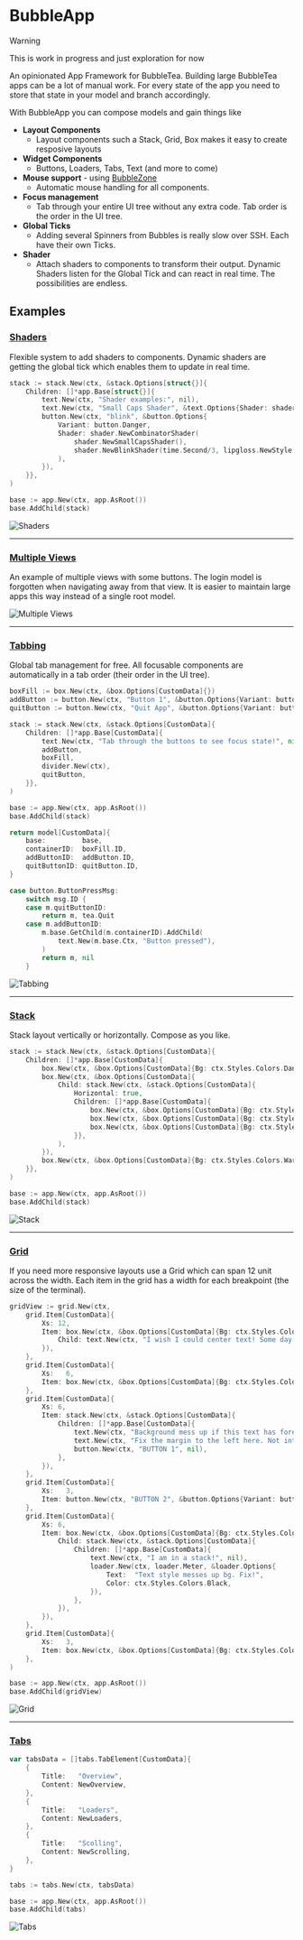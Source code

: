 # BubbleApp

> [!WARNING]
> This is work in progress and just exploration for now

An opinionated App Framework for BubbleTea. Building large BubbleTea apps can be a lot of manual work. For every state of the app you need to store that state in your model and branch accordingly.

With BubbleApp you can compose models and gain things like

- **Layout Components**
  - Layout components such a Stack, Grid, Box makes it easy to create resposive layouts
- **Widget Components**
  - Buttons, Loaders, Tabs, Text (and more to come)
- **Mouse support** - using [BubbleZone](https://github.com/lrstanley/bubblezone)
  - Automatic mouse handling for all components.
- **Focus management**
  - Tab through your entire UI tree without any extra code. Tab order is the order in the UI tree.
- **Global Ticks**
  - Adding several Spinners from Bubbles is really slow over SSH. Each have their own Ticks.
- **Shader**
  - Attach shaders to components to transform their output. Dynamic Shaders listen for the Global Tick and can react in real time. The possibilities are endless.

## Examples

### [Shaders](./examples/hello-world/main.go)

Flexible system to add shaders to components. Dynamic shaders are getting the global tick which enables them to update in real time.

```go
stack := stack.New(ctx, &stack.Options[struct{}]{
    Children: []*app.Base[struct{}]{
        text.New(ctx, "Shader examples:", nil),
        text.New(ctx, "Small Caps Shader", &text.Options{Shader: shader.NewSmallCapsShader()}),
        button.New(ctx, "blink", &button.Options{
            Variant: button.Danger,
            Shader: shader.NewCombinatorShader(
                shader.NewSmallCapsShader(),
                shader.NewBlinkShader(time.Second/3, lipgloss.NewStyle().Foreground(ctx.Styles.Colors.Success).BorderForeground(ctx.Styles.Colors.Primary)),
            ),
        }),
    }},
)

base := app.New(ctx, app.AsRoot())
base.AddChild(stack)
```

![Shaders](./examples/shader/demo.gif)

---

### [Multiple Views](./examples/multiple-views/main.go)

An example of multiple views with some buttons. The login model is forgotten when navigating away from that view. It is easier to maintain large apps this way instead of a single root model.

![Multiple Views](./examples/multiple-views/demo.gif)

---

### [Tabbing](./examples/tabbing/main.go)

Global tab management for free. All focusable components are automatically in a tab order (their order in the UI tree).

```go
boxFill := box.New(ctx, &box.Options[CustomData]{})
addButton := button.New(ctx, "Button 1", &button.Options{Variant: button.Primary})
quitButton := button.New(ctx, "Quit App", &button.Options{Variant: button.Danger})

stack := stack.New(ctx, &stack.Options[CustomData]{
    Children: []*app.Base[CustomData]{
        text.New(ctx, "Tab through the buttons to see focus state!", nil),
        addButton,
        boxFill,
        divider.New(ctx),
        quitButton,
    }},
)

base := app.New(ctx, app.AsRoot())
base.AddChild(stack)

return model[CustomData]{
    base:         base,
    containerID:  boxFill.ID,
    addButtonID:  addButton.ID,
    quitButtonID: quitButton.ID,
}
```

```go
case button.ButtonPressMsg:
    switch msg.ID {
    case m.quitButtonID:
        return m, tea.Quit
    case m.addButtonID:
        m.base.GetChild(m.containerID).AddChild(
            text.New(m.base.Ctx, "Button pressed"),
        )
        return m, nil
    }
```

![Tabbing](./examples/tabbing/demo.gif)

---

### [Stack](./examples/stack/main.go)

Stack layout vertically or horizontally. Compose as you like.

```go
stack := stack.New(ctx, &stack.Options[CustomData]{
    Children: []*app.Base[CustomData]{
        box.New(ctx, &box.Options[CustomData]{Bg: ctx.Styles.Colors.Danger}),
        box.New(ctx, &box.Options[CustomData]{
            Child: stack.New(ctx, &stack.Options[CustomData]{
                Horizontal: true,
                Children: []*app.Base[CustomData]{
                    box.New(ctx, &box.Options[CustomData]{Bg: ctx.Styles.Colors.Primary}),
                    box.New(ctx, &box.Options[CustomData]{Bg: ctx.Styles.Colors.Secondary}),
                    box.New(ctx, &box.Options[CustomData]{Bg: ctx.Styles.Colors.Tertiary}),
                }},
            ),
        }),
        box.New(ctx, &box.Options[CustomData]{Bg: ctx.Styles.Colors.Warning}),
    }},
)

base := app.New(ctx, app.AsRoot())
base.AddChild(stack)
```

![Stack](./examples/stack/demo.gif)

---

### [Grid](./examples/grid/main.go)

If you need more responsive layouts use a Grid which can span 12 unit across the width. Each item in the grid has a width for each breakpoint (the size of the terminal).

```go
gridView := grid.New(ctx,
    grid.Item[CustomData]{
        Xs: 12,
        Item: box.New(ctx, &box.Options[CustomData]{Bg: ctx.Styles.Colors.PrimaryDark,
            Child: text.New(ctx, "I wish I could center text! Some day...", nil),
        }),
    },
    grid.Item[CustomData]{
        Xs:   6,
        Item: box.New(ctx, &box.Options[CustomData]{Bg: ctx.Styles.Colors.InfoLight}),
    },
    grid.Item[CustomData]{
        Xs: 6,
        Item: stack.New(ctx, &stack.Options[CustomData]{
            Children: []*app.Base[CustomData]{
                text.New(ctx, "Background mess up if this text has foreground style.", nil),
                text.New(ctx, "Fix the margin to the left here. Not intentional.", nil),
                button.New(ctx, "BUTTON 1", nil),
            },
        }),
    },
    grid.Item[CustomData]{
        Xs:   3,
        Item: button.New(ctx, "BUTTON 2", &button.Options{Variant: button.Danger}),
    },
    grid.Item[CustomData]{
        Xs: 6,
        Item: box.New(ctx, &box.Options[CustomData]{Bg: ctx.Styles.Colors.InfoDark,
            Child: stack.New(ctx, &stack.Options[CustomData]{
                Children: []*app.Base[CustomData]{
                    text.New(ctx, "I am in a stack!", nil),
                    loader.New(ctx, loader.Meter, &loader.Options{
                        Text:  "Text style messes up bg. Fix!",
                        Color: ctx.Styles.Colors.Black,
                    }),
                },
            }),
        }),
    },
    grid.Item[CustomData]{
        Xs:   3,
        Item: box.New(ctx, &box.Options[CustomData]{Bg: ctx.Styles.Colors.Success}),
    },
)

base := app.New(ctx, app.AsRoot())
base.AddChild(gridView)
```

![Grid](./examples/grid/demo.gif)

---

### [Tabs](./examples/tabs/main.go)

```go
var tabsData = []tabs.TabElement[CustomData]{
	{
		Title:   "Overview",
		Content: NewOverview,
	},
	{
		Title:   "Loaders",
		Content: NewLoaders,
	},
	{
		Title:   "Scolling",
		Content: NewScrolling,
	},
}
```

```go
tabs := tabs.New(ctx, tabsData)

base := app.New(ctx, app.AsRoot())
base.AddChild(tabs)
```

![Tabs](./examples/tabs/demo.gif)
